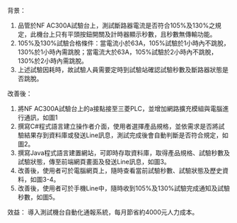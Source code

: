 背景：
1. 品管於NF AC300A試驗台上，測試斷路器電流是否符合105%及130%之規定，此機台上只有平頭按鈕開關及計時器顯示秒數，且秒數無傳輸功能。
2. 105%及130%試驗合格條件：當電流小於63A，105%試驗於1小時內不跳脫，130%於1小時內需跳脫；當電流大於63A，105%試驗於2小時內不跳脫，130%於2小時內需跳脫。
3. 上述試驗因耗時，故試驗人員需要定時到試驗站確認試驗秒數及斷路器狀態是否跳脫。

改善後：
1.	將NF AC300A試驗台上的a接點接至三菱PLC，並增加網路擴充模組與電腦進行通訊，如圖1
2.	撰寫C#程式語言建立操作者介面，使用者選擇產品規格，並依需求是否將試驗結果存到資料庫或發送Line訊息，測試完成後會自動判斷是否符合規定，如圖2。
3.	撰寫Java程式語言建置網站，可即時存取資料庫，取得產品規格、試驗秒數及試驗狀態，傳至前端網頁畫面及發送Line訊息，如圖3。
4.	改善後，使用者可於電腦網頁上，隨時查看當前試驗秒數、試驗狀態及歷史資料，如圖3-4。
5.	改善後，使用者可於手機Line中，隨時收到105%及130%試驗完成通知及試驗秒數，如圖5。

效益：
導入測試機台自動化通報系統，每月節省約4000元人力成本。

